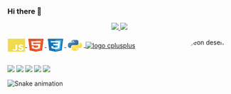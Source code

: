 ### Hi there 👋

<div align="center">
  <a href="https://github.com/leonlauriano">
  <img height="180em" src="https://github-readme-stats.vercel.app/api?username=leonlauriano&show_icons=true&theme=dark&include_all_commits=true&count_private=true"/>
  <img height="180em" src="https://github-readme-stats.vercel.app/api/top-langs/?username=leonlauriano&layout=compact&langs_count=7&theme=dark"/>
</div>

  <div style="display: inline_block"><br>
  <img align="center" alt="logo Js" height="30" width="40" src="https://raw.githubusercontent.com/devicons/devicon/master/icons/javascript/javascript-plain.svg">
  <img align="center" alt="logo HTML" height="30" width="40" src="https://raw.githubusercontent.com/devicons/devicon/master/icons/html5/html5-original.svg">
  <img align="center" alt="logo CSS" height="30" width="40" src="https://raw.githubusercontent.com/devicons/devicon/master/icons/css3/css3-original.svg">
  <img align="center" alt="logo Python" height="30" width="40" src="https://raw.githubusercontent.com/devicons/devicon/master/icons/python/python-original.svg">
  <img align="center" alt="logo cplusplus" height="30" width="40" src="https://cdn.jsdelivr.net/gh/devicons/devicon/icons/cplusplus/cplusplus-original.svg">
  <img align="right" alt="leon desenho" height="150" style="border-radius:50px;" src="https://i.imgur.com/xLe1GiH.png">
</div>
  
  ##
  
  <div> 
  <a href="https://open.spotify.com/user/leon_manuca?si=ced4dcc2a21c4e4b" target="_blank"><img src="https://img.shields.io/badge/Spotify-1ED760?&style=for-the-badge&logo=spotify&logoColor=white" target="_blank"></a>
  <a href="https://www.instagram.com/geranohype/" target="_blank"><img src="https://img.shields.io/badge/-Instagram-%23E4405F?style=for-the-badge&logo=instagram&logoColor=white" target="_blank"></a>
 	<a href="https://www.riotgames.com/pt-br" target="_blank"><img src="https://img.shields.io/badge/Riot_Games-D32936?style=for-the-badge&logo=riot-games&logoColor=white" target="_blank"></a>
  <a href="https://discord.com/users/Emmanuel%20Leon#9164" target="_blank"><img src="https://img.shields.io/badge/Discord-7289DA?style=for-the-badge&logo=discord&logoColor=white" target="_blank"></a> 
  <a href="https://www.linkedin.com/in/leonhc/" target="_blank"><img src="https://img.shields.io/badge/-LinkedIn-%230077B5?style=for-the-badge&logo=linkedin&logoColor=white" target="_blank"></a> 
    
![Snake animation](https://github.com/leonlauriano/leonlauriano/blob/output/github-contribution-grid-snake.svg)
  </div>
